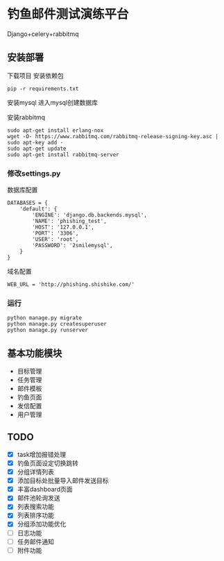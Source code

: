 # 钓鱼邮件测试演练平台

Django+celery+rabbitmq

## 安装部署
下载项目 安装依赖包
```
pip -r requirements.txt
```
安装mysql
进入mysql创建数据库

安装rabbitmq
```
sudo apt-get install erlang-nox
wget -O- https://www.rabbitmq.com/rabbitmq-release-signing-key.asc | sudo apt-key add -
sudo apt-get update
sudo apt-get install rabbitmq-server
```

### 修改settings.py
数据库配置
```
DATABASES = {
    'default': {
        'ENGINE': 'django.db.backends.mysql',
        'NAME': 'phishing_test',
        'HOST': '127.0.0.1',
        'PORT': '3306',
        'USER': 'root',
        'PASSWORD': '2smilemysql',
    }
}
```
域名配置
```
WEB_URL = 'http://phishing.shishike.com/'
```

### 运行
```
python manage.py migrate
python manage.py createsuperuser
python manage.py runserver
```


## 基本功能模块
- 目标管理
- 任务管理
- 邮件模板
- 钓鱼页面
- 发信配置
- 用户管理


## TODO
- [x] task增加报错处理
- [x] 钓鱼页面设定切换跳转
- [x] 分组详情列表
- [x] 添加目标处批量导入邮件发送目标
- [x] 丰富dashboard页面
- [x] 邮件池轮询发送
- [x] 列表搜索功能
- [x] 列表排序功能
- [x] 分组添加功能优化
- [ ] 日志功能
- [ ] 任务邮件通知
- [ ] 附件功能
